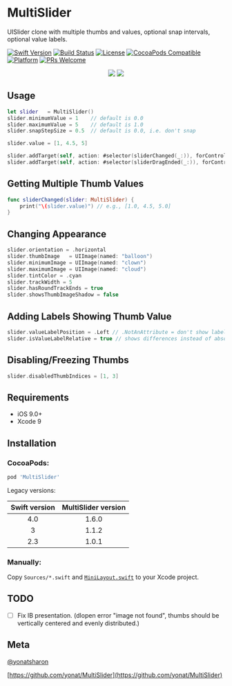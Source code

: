 # MultiSlider
UISlider clone with multiple thumbs and values, optional snap intervals, optional value labels.

[![Swift Version][swift-image]][swift-url]
[![Build Status][travis-image]][travis-url]
[![License][license-image]][license-url]
[![CocoaPods Compatible](https://img.shields.io/cocoapods/v/MultiSlider.svg)](https://img.shields.io/cocoapods/v/MultiSlider.svg)  
[![Platform](https://img.shields.io/cocoapods/p/MultiSlider.svg?style=flat)](http://cocoapods.org/pods/MultiSlider)
[![PRs Welcome](https://img.shields.io/badge/PRs-welcome-brightgreen.svg?style=flat-square)](http://makeapullrequest.com)

<p align="center">
<img src="Screenshots/MultiSlider.png">
<img src="Screenshots/MultiSlider-h.png">
</p>

## Usage

```swift
let slider   = MultiSlider()
slider.minimumValue = 1    // default is 0.0
slider.maximumValue = 5    // default is 1.0
slider.snapStepSize = 0.5  // default is 0.0, i.e. don't snap

slider.value = [1, 4.5, 5]

slider.addTarget(self, action: #selector(sliderChanged(_:)), forControlEvents: .valueChanged) // continuous changes
slider.addTarget(self, action: #selector(sliderDragEnded(_:)), forControlEvents: . touchUpInside) // sent when drag ends
```

## Getting Multiple Thumb Values

```swift
func sliderChanged(slider: MultiSlider) {
    print("\(slider.value)") // e.g., [1.0, 4.5, 5.0]
}
```

## Changing Appearance

```swift
slider.orientation = .horizontal
slider.thumbImage   = UIImage(named: "balloon")
slider.minimumImage = UIImage(named: "clown")
slider.maximumImage = UIImage(named: "cloud")
slider.tintColor = .cyan
slider.trackWidth = 5
slider.hasRoundTrackEnds = true
slider.showsThumbImageShadow = false
```

## Adding Labels Showing Thumb Value

```swift
slider.valueLabelPosition = .Left // .NotAnAttribute = don't show labels
slider.isValueLabelRelative = true // shows differences instead of absolute values
```

## Disabling/Freezing Thumbs

```swift
slider.disabledThumbIndices = [1, 3]
```

## Requirements

- iOS 9.0+
- Xcode 9

## Installation

### CocoaPods:

```ruby
pod 'MultiSlider'
```

Legacy versions:

| Swift version | MultiSlider version |
| :---: | :---: |
| 4.0 | 1.6.0 |
| 3 | 1.1.2 |
| 2.3 | 1.0.1 |

### Manually:

Copy `Sources/*.swift` and [`MiniLayout.swift`](https://github.com/yonat/MiniLayout) to your Xcode project.

## TODO

- [ ] Fix IB presentation. (dlopen error "image not found", thumbs should be vertically centered and evenly distributed.)

## Meta

[@yonatsharon](https://twitter.com/yonatsharon)

[https://github.com/yonat/MultiSlider](https://github.com/yonat/MultiSlider)

[swift-image]:https://img.shields.io/badge/swift-4.2-orange.svg
[swift-url]: https://swift.org/
[license-image]: https://img.shields.io/badge/License-MIT-blue.svg
[license-url]: LICENSE.txt
[travis-image]: https://img.shields.io/travis/dbader/node-datadog-metrics/master.svg?style=flat-square
[travis-url]: https://travis-ci.org/dbader/node-datadog-metrics
[codebeat-image]: https://codebeat.co/badges/c19b47ea-2f9d-45df-8458-b2d952fe9dad
[codebeat-url]: https://codebeat.co/projects/github-com-vsouza-awesomeios-com
